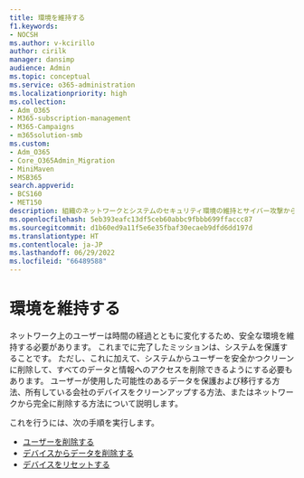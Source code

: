```yaml
---
title: 環境を維持する
f1.keywords:
- NOCSH
ms.author: v-kcirillo
author: cirilk
manager: dansimp
audience: Admin
ms.topic: conceptual
ms.service: o365-administration
ms.localizationpriority: high
ms.collection:
- Adm_O365
- M365-subscription-management
- M365-Campaigns
- m365solution-smb
ms.custom:
- Adm_O365
- Core_O365Admin_Migration
- MiniMaven
- MSB365
search.appverid:
- BCS160
- MET150
description: 組織のネットワークとシステムのセキュリティ環境の維持とサイバー攻撃からの防御に関する概要。
ms.openlocfilehash: 5eb393eafc13df5ceb60abbc9fbbb699ffaccc87
ms.sourcegitcommit: d1b60ed9a11f5e6e35fbaf30ecaeb9dfd6dd197d
ms.translationtype: HT
ms.contentlocale: ja-JP
ms.lasthandoff: 06/29/2022
ms.locfileid: "66489588"
---
```

# <a name="maintain-your-environment"></a>環境を維持する

ネットワーク上のユーザーは時間の経過とともに変化するため、安全な環境を維持する必要があります。 これまでに完了したミッションは、システムを保護することです。 ただし、これに加えて、システムからユーザーを安全かつクリーンに削除して、すべてのデータと情報へのアクセスを削除できるようにする必要もあります。 ユーザーが使用した可能性のあるデータを保護および移行する方法、所有している会社のデバイスをクリーンアップする方法、またはネットワークから完全に削除する方法について説明します。

これを行うには、次の手順を実行します。

- [ユーザーを削除する](m365bp-review-remediation-actions-devices.md)
- [デバイスからデータを削除する](../admin/devices/remove-company-data.md)
- [デバイスをリセットする](../admin/devices/reset-devices-to-factory-settings.md)

